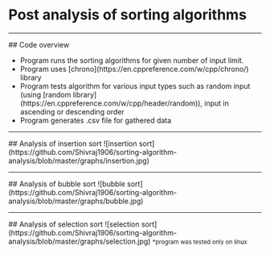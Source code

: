 # Post analysis of sorting algorithms
<hr>
## Code overview
<ul>
<li> Program runs the sorting algorithms for given number of input limit. </li>
<li> Program uses [chrono](https://en.cppreference.com/w/cpp/chrono/) library</li>
<li> Program tests algorithm for various input types such as random input (using [random library](https://en.cppreference.com/w/cpp/header/random)), input in ascending or descending order</li>
<li> Program generates .csv file for gathered data</li>
</ul>
<hr>
## Analysis of insertion sort
![insertion sort](https://github.com/Shivraj1906/sorting-algorithm-analysis/blob/master/graphs/insertion.jpg)
<hr>
## Analysis of bubble sort
![bubble sort](https://github.com/Shivraj1906/sorting-algorithm-analysis/blob/master/graphs/bubble.jpg)
<hr>
## Analysis of selection sort
![selection sort](https://github.com/Shivraj1906/sorting-algorithm-analysis/blob/master/graphs/selection.jpg)
<small>*program was tested only on linux</small>